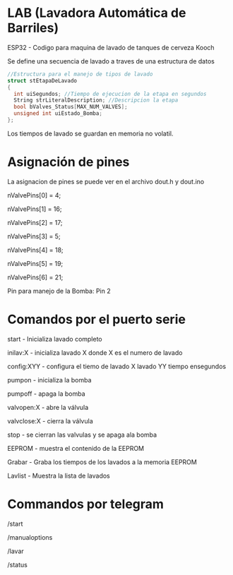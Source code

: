 # LAB (Lavadora Automática de Barriles)
ESP32 - Codigo para maquina de lavado de tanques de cerveza Kooch

Se define una secuencia de lavado a traves de una estructura de datos

```C++
//Estructura para el manejo de tipos de lavado
struct stEtapaDeLavado
{
  int uiSegundos; //Tiempo de ejecucion de la etapa en segundos
  String strLiteralDescription; //Descripcion la etapa
  bool bValves_Status[MAX_NUM_VALVES];
  unsigned int uiEstado_Bomba;
};
```

Los tiempos de lavado se guardan en memoria no volatil.

# Asignación de pines
La asignacion de pines se puede ver en el archivo dout.h y dout.ino

  nValvePins[0] = 4;

  nValvePins[1] = 16;

  nValvePins[2] = 17;

  nValvePins[3] = 5;

  nValvePins[4] = 18;

  nValvePins[5] = 19;

  nValvePins[6] = 21;

  Pin para manejo de la Bomba: Pin 2

# Comandos por el puerto serie

start - Inicializa lavado completo

inilav:X - inicializa lavado X donde X es el numero de lavado 

config:XYY - configura el tiemo de lavado X lavado YY tiempo ensegundos

pumpon - inicializa la bomba

pumpoff - apaga la bomba

valvopen:X - abre la válvula

valvclose:X - cierra la válvula

stop - se cierran las valvulas y se apaga ala bomba

EEPROM - muestra el contenido de la EEPROM

Grabar - Graba los tiempos de los lavados a la memoria EEPROM

Lavlist - Muestra la lista de lavados

# Commandos por telegram

/start

/manualoptions

/lavar

/status
